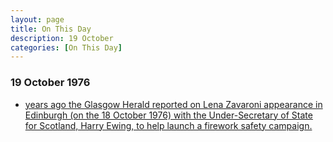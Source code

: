 ```yaml
---
layout: page
title: On This Day
description: 19 October
categories: [On This Day]
---
```


### 19 October 1976
* [<span id="age1"></span> years ago the Glasgow Herald reported on Lena Zavaroni appearance in Edinburgh (on the 18 October 1976) with the Under-Secretary of State for Scotland, Harry Ewing, to help launch a firework safety campaign.](/glasgow%20herald/1976/10/19/the-glasgow-herald.html)

<!-- Script for calculating number of years ago -->
<script>

var dob = '19761019';
var year = Number(dob.substr(0, 4));
var month = Number(dob.substr(4, 2)) - 1;
var day = Number(dob.substr(6, 2));
var today = new Date();
var age1 = today.getFullYear() - year;
if (today.getMonth() < month || (today.getMonth() == month && today.getDate() < day)) {
age1--;
}
document.getElementById("age1").innerHTML=age1;
</script>

